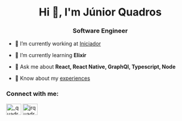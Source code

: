 <h1 align="center">Hi 👋, I'm Júnior Quadros</h1>

<h3 align="center">Software Engineer</h3>

- 🔭 I’m currently working at [Iniciador](https://iniciador.com.br/)

- 🌱 I’m currently learning **Elixir**

- 💬 Ask me about **React, React Native, GraphQl, Typescript, Node**

- 📄 Know about my  [experiences](https://www.linkedin.com/in/jrquadros)

<h3 align="left">Connect with me:</h3>
<p align="left">
<a href="https://twitter.com/_quadros_jr" target="blank"><img align="center" src="https://raw.githubusercontent.com/rahuldkjain/github-profile-readme-generator/master/src/images/icons/Social/twitter.svg" alt="_quadros_jr" height="30" width="40" /></a>
<a href="https://linkedin.com/in/jrquadros" target="blank"><img align="center" src="https://raw.githubusercontent.com/rahuldkjain/github-profile-readme-generator/master/src/images/icons/Social/linked-in-alt.svg" alt="jrquadros" height="30" width="40" /></a>
</p>
